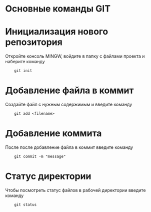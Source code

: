 # Основные команды GIT

# Инициализация нового репозитория 

Откройте консоль MINGW, войдите в папку с файлами проекта и наберите команду
```
    git init
```

# Добавление файла в коммит

Создайте файл с нужным содержимым и введите команду 
```
    git add <filename>
```
# Добавление коммита

После после добавление файла в коммит введите команду
```
    git commit -m "message"
```

# Статус директории

Чтобы посмотреть статус файлов в рабочей директории введите команду
```
    git status
```